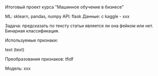 Итоговый проект курса "Машинное обучение в бизнесе"

ML: sklearn, pandas, numpy 
API: flask 
Данные: с kaggle - ххх


Задача: предсказать по тексту статьи является ли она фейком или нет. Бинарная классификация.

Используемые признаки:

text (text)

Преобразования признаков: tfidf

Модель: ххх

